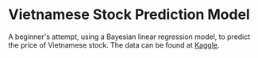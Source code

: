 # Vietnamese Stock Prediction Model
A beginner's attempt, using a Bayesian linear regression model, to predict the price of Vietnamese stock. The data can be found at [Kaggle](https://www.kaggle.com/competitions/stock-market-prediction/data).
